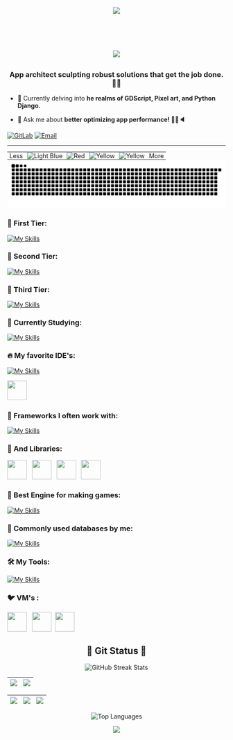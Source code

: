 <p align="center">
     <img src="https://capsule-render.vercel.app/api?type=waving&color=gradient&height=100&section=header"/>
</p>
<div id="header" align="center">
  <img src="https://komarev.com/ghpvc/?username=woobe-studio&style=for-the-badge&color=orange" alt=""/>
</div>

<h1 align="center">
  <a href="https://git.io/typing-svg">
    <img src="https://readme-typing-svg.herokuapp.com/?lines=Hello,+There!+👋;This+is+Michael.;Nice+to+meet+you!&center=true&size=30">
  </a>
</h1>

<h3 align="center">App architect sculpting robust solutions that get the job done. 💪🔧</h3>


- 🌱 Currently delving into **he realms of GDScript, Pixel art, and Python Django.**

- 💬 Ask me about **better optimizing app performance! 📱✨🔈**

[![GitLab](https://img.shields.io/badge/GitLab-330F63?style=for-the-badge&logo=gitlab&logoColor=white)](https://gitlab.com/woobe-studio)
[![Email](https://img.shields.io/badge/Email-D14836?style=for-the-badge&logo=gmail&logoColor=white)](mailto:santesik@proton.me)

---

<div style="text-align: center;">
  <table style="margin: 0 auto; text-align: right;">
    <tr>
      <td style="padding: 0 5px;">
        Less
      </td>
      <td style="padding: 0 5px;">
        <img src="https://via.placeholder.com/20x20/ff9900/000000?text=+" alt="Light Blue">
      </td>
      <td style="padding: 0 5px;">
        <img src="https://via.placeholder.com/20x20/0066ff/000000?text=+" alt="Red">
      </td>
      <td style="padding: 0 5px;">
        <img src="https://via.placeholder.com/20x20/33cc33/000000?text=+" alt="Yellow">
      </td>
      <td style="padding: 0 5px;">
        <img src="https://via.placeholder.com/20x20/ff3300/000000?text=+" alt="Yellow">
      </td>
      <td style="padding: 0 5px;">
        More
      </td>
    </tr>
  </table>
</div>



<picture>
  <source media="(prefers-color-scheme: dark)" srcset="https://github.com/woobe-studio/woobe-studio/blob/output/github-snake-dark.svg">
  <source media="(prefers-color-scheme: light)" srcset="https://github.com/woobe-studio/woobe-studio/blob/output/github-snake.svg">
  <img alt="snake gif" src="https://github.com/woobe-studio/woobe-studio/blob/output/github-snake.svg">
</picture>


### 🐐 First Tier:
[![My Skills](https://skillicons.dev/icons?i=python,cpp,r,latex&perline=10)](#)

### 🐝 Second Tier:
[![My Skills](https://skillicons.dev/icons?i=kotlin,java,javascript,cs,html,css,markdown&perline=10)](#)

### 🐥 Third Tier:
[![My Skills](https://skillicons.dev/icons?i=bash,c&perline=10)](#)

### 🐒 Currently Studying:
[![My Skills](https://skillicons.dev/icons?i=typescript,swift,go&perline=10)](#)

### 🔥 My favorite IDE's:
[![My Skills](https://skillicons.dev/icons?i=androidstudio,clion,pycharm,vscode,visualstudio,idea&perline=10)](#)

<img src="https://dl.flathub.org/repo/appstream/x86_64/icons/128x128/com.st.STM32CubeIDE.png" width="45px" height="45px"> &nbsp;

### 🐔 Frameworks I often work with:

[![My Skills](https://skillicons.dev/icons?i=django,qt,dotnet&perline=10)](#)

### 🐬 And Libraries:

<img src="https://github.com/BogdanKlimov11/BogdanKlimov11/assets/136115919/e8e8f4f8-250e-48a3-8f2b-0fc601832fe2" width="45px" height="45px"> &nbsp;
<img src="https://github.com/BogdanKlimov11/BogdanKlimov11/assets/136115919/5e7ce8fe-b11c-4396-8037-e045537cc63c" width="45px" height="45px"> &nbsp;
<img src="https://github.com/BogdanKlimov11/BogdanKlimov11/assets/136115919/ae030567-7cd4-4190-a13b-13c6174228cb" width="45px" height="45px"> &nbsp;
<img src="https://github.com/BogdanKlimov11/BogdanKlimov11/assets/136115919/8fd66eb6-496a-4ce1-a5ec-f2c5031313c4" width="45px" height="45px"> &nbsp;

### 🐲 Best Engine for making games:

[![My Skills](https://skillicons.dev/icons?i=godot&perline=10)](#)

### 🐁 Commonly used databases by me:

[![My Skills](https://skillicons.dev/icons?i=postgres,sqlite&perline=10)](#)

### 🛠️ My Tools:

[![My Skills](https://skillicons.dev/icons?i=neovim,docker,github,gitlab,linux,windows,debian&perline=10)](#)

### 🐦 VM's :

<img src="https://cdn.icon-icons.com/icons2/159/PNG/256/virtualbox_22476.png" width="45px" height="45px"> &nbsp;
<img src="https://cdn.windowsreport.com/wp-content/uploads/2019/08/add-network-adapter-to-Windows-10-Hyper-V-virtual-machine.png" width="45px" height="45px">&nbsp;
<img src="https://www.davidtan.org/wp-content/uploads/2009/11/vmware-workstation-logo.png" width="45px" height="45px"> &nbsp;

<h2 align="center">👀 Git Status 👀</h2>

<p align="center">
  <picture>
    <source media="(prefers-color-scheme: dark)" srcset="https://streak-stats.demolab.com?user=woobe-studio&theme=highcontrast&border=000000">
    <source media="(prefers-color-scheme: light)" srcset="https://streak-stats.demolab.com?user=woobe-studio&theme=default">
    <img width="800" height="220" src="https://streak-stats.demolab.com?user=woobe-studio&theme=default" alt="GitHub Streak Stats">
  </picture>
</p>

| ![](http://github-profile-summary-cards.vercel.app/api/cards/profile-details?username=woobe-studio&theme=transparent)| ![](http://github-profile-summary-cards.vercel.app/api/cards/most-commit-language?username=woobe-studio&theme=transparent)|
| :-: | :-: |

| ![](http://github-profile-summary-cards.vercel.app/api/cards/repos-per-language?username=woobe-studio&theme=transparent) | ![](http://github-profile-summary-cards.vercel.app/api/cards/productive-time?username=woobe-studio&theme=transparent&utcOffset=2) | ![](http://github-profile-summary-cards.vercel.app/api/cards/stats?username=woobe-studio&theme=transparent) |
| :-: | :-: | :-: |

<p align="center">
  <picture>
    <source media="(prefers-color-scheme: dark)" srcset="https://github-readme-stats.vercel.app/api/top-langs/?username=woobe-studio&size_weight=0.15&count_weight=0.5&layout=compact&theme=vision-friendly-dark&border_color=000000">
    <source media="(prefers-color-scheme: light)" srcset="https://github-readme-stats.vercel.app/api/top-langs/?username=woobe-studio&size_weight=0.15&count_weight=0.5&layout=compact&theme=default">
    <img width="400" height="200" src="https://github-readme-stats.vercel.app/api/top-langs/?username=woobe-studio&size_weight=0.15&count_weight=0.5&layout=compact&theme=default" alt="Top Languages">
  </picture>
</p>

<p align="center">
     <img src="https://capsule-render.vercel.app/api?type=waving&color=gradient&height=100&section=footer"/>
</p>


